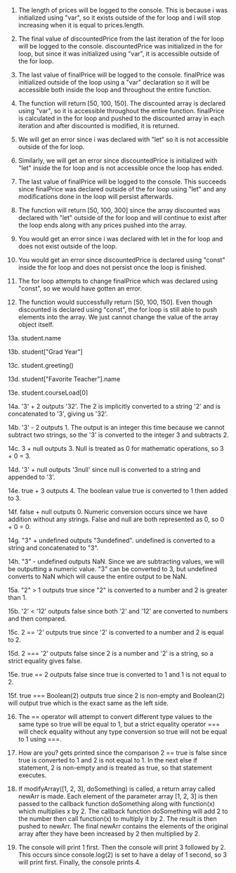 1. The length of prices will be logged to the console. This is because i was initialized using "var", so it exists outside of the for loop and i will stop increasing when it is equal to prices.length.

2. The final value of discountedPrice from the last iteration of the for loop will be logged to the console. discountedPrice was initialized in the for loop, but since it was initialized using "var", it is accessible outside of the for loop.

3. The last value of finalPrice will be logged to the console. finalPrice was initialized outside of the loop using a "var" declaration so it will be accessible both inside the loop and throughout the entire function.

4. The function will return [50, 100, 150]. The discounted array is declared using "var", so it is accessible throughout the entire function. finalPrice is calculated in the for loop and pushed to the discounted array in each iteration and after discounted is modified, it is returned.

5. We will get an error since i was declared with "let" so it is not accessible outside of the for loop.

6. Similarly, we will get an error since discountedPrice is initialized with "let" inside the for loop and is not accessible once the loop has ended.

7. The last value of finalPrice will be logged to the console. This succeeds since finalPrice was declared outside of the for loop using "let" and any modifications done in the loop will persist afterwards.

8. The function will return [50, 100, 300] since the array discounted was declared with "let" outside of the for loop and will continue to exist after the loop ends along with any prices pushed into the array.

9. You would get an error since i was declared with let in the for loop and does not exist outside of the loop.

10. You would get an error since discountedPrice is declared using "const" inside the for loop and does not persist once the loop is finished.

11. The for loop attempts to change finalPrice which was declared using "const", so we would have gotten an error.

12. The function would successfully return [50, 100, 150]. Even though discounted is declared using "const", the for loop is still able to push elements into the array. We just cannot change the value of the array object itself.

13a. student.name

13b. student["Grad Year"]

13c. student.greeting()

13d. student["Favorite Teacher"].name

13e. student.courseLoad[0]

14a. '3' + 2 outputs '32'. The 2 is implicitly converted to a string '2' and is concatenated to '3', giving us '32'.

14b. '3' - 2 outputs 1. The output is an integer this time because we cannot subtract two strings, so the '3' is converted to the integer 3 and subtracts 2.

14c. 3 + null outputs 3. Null is treated as 0 for mathematic operations, so 3 + 0 = 3.

14d. '3' + null outputs '3null' since null is converted to a string and appended to '3'.

14e. true + 3 outputs 4. The boolean value true is converted to 1 then added to 3.

14f. false + null outputs 0. Numeric conversion occurs since we have addition without any strings. False and null are both represented as 0, so 0 + 0 = 0.

14g. "3" + undefined outputs "3undefined". undefined is converted to a string and concatenated to "3".

14h. "3" - undefined outputs NaN. Since we are subtracting values, we will be outputting a numeric value. "3" can be converted to 3, but undefined converts to NaN which will cause the entire output to be NaN.

15a. "2" > 1 outputs true since "2" is converted to a number and 2 is greater than 1.

15b. '2' < '12' outputs false since both '2' and '12' are converted to numbers and then compared.

15c. 2 == '2' outputs true since '2' is converted to a number and 2 is equal to 2.

15d. 2 === '2' outputs false since 2 is a number and '2' is a string, so a strict equality gives false.

15e. true == 2 outputs false since true is converted to 1 and 1 is not equal to 2.

15f. true === Boolean(2) outputs true since 2 is non-empty and Boolean(2) will output true which is the exact same as the left side.

16. The == operator will attempt to convert different type values to the same type so true will be equal to 1, but a strict equality operator === will check equality without any type conversion so true will not be equal to 1 using ===.

17. How are you? gets printed since the comparison 2 == true is false since true is converted to 1 and 2 is not equal to 1. In the next else if statement, 2 is non-empty and is treated as true, so that statement executes.

18. If modifyArray([1, 2, 3], doSomething) is called, a return array called newArr is made. Each element of the parameter array [1, 2, 3] is then passed to the callback function doSomething along with function(x) which multiplies x by 2. The callback function doSomething will add 2 to the number then call function(x) to multiply it by 2. The result is then pushed to newArr. The final newArr contains the elements of the original array after they have been increased by 2 then multiplied by 2.

19. The console will print 1 first. Then the console will print 3 followed by 2. This occurs since console.log(2) is set to have a delay of 1 second, so 3 will print first. Finally, the console prints 4.
